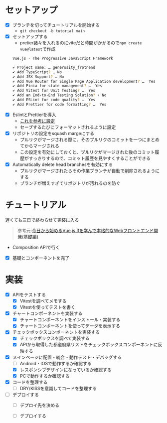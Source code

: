 
# セットアップ
- [x] ブランチを切ってチュートリアルを開始する
  - `git checkout -b tutorial main`
- [x] セットアップする
  - pretier諸々を入れるのにviteだと時間がかかるので`npm create vue@latest`で作成
  ```bash
  Vue.js - The Progressive JavaScript Framework

  ✔ Project name: … generosity_frotnend
  ✔ Add TypeScript? … No
  ✔ Add JSX Support? … No
  ✔ Add Vue Router for Single Page Application development? …  Yes
  ✔ Add Pinia for state management? …  Yes
  ✔ Add Vitest for Unit Testing? …  Yes
  ✔ Add an End-to-End Testing Solution? › No
  ✔ Add ESLint for code quality? …  Yes
  ✔ Add Prettier for code formatting? …  Yes
  ```
- [x] EslintとPrettierを導入
  - [これを参考に設定](https://zenn.dev/crsc1206/articles/d92548257fb445)
  - セーブするたびにフォーマットされるように設定
- [x] リポジトリの設定をsquash margeにする
  - プルリクがマージされる際に、そのプルリクのコミットを一つにまとめてからマージされる
  - この設定を有効にしておくと、プルリクがマージされた後のコミット履歴がすっきりするので、コミット履歴を見やすくすることができる
- [x] Automatically delete head branchesを有効にする
  - プルリクがマージされたらその作業ブランチが自動で削除されるようにする
  - ブランチが増えすぎてリポジトリが汚れるのを防ぐ

# チュートリアル
遅くても三日で終わらせて実装に入る
>参考元:[今日から始めるVue.js 3を学んで本格的なWebフロントエンド開発(基礎編)](https://reffect.co.jp/vue/beginner-vue/)
- Composition APIで行く
- [x] 基礎とコンポーネントを完了

# 実装
- [x] APIをテストする
  - [x] Vitestを調べてメモする
  - [x] Vitestを使ってテストを書く
- [x] チャートコンポーネントを実装する
  - [x] チャートコンポーネントをインストール・実装する
  - [x] チャートコンポーネントを使ってデータを表示する
- [x] チェックボックスコンポーネントを実装する
  - [x] チェックボックスを調べて実装する
  - [x] APIから取得した都道府県リストをチェックボックスコンポーネントに反映する
- [x] メインページに配置・統合・動作テスト・デバッグする
  - [ ] Android・IOSで動作するか確認する
  - [x] レスポンシブデザインになっているか確認する
  - [x] PCで動作するか確認する
- [x] コードを整理する
  - [ ] DRY/KISSを意識してコードを整理する
- [ ] デプロイする
  - [ ] デプロイ先を決める
  - [ ] デプロイする



